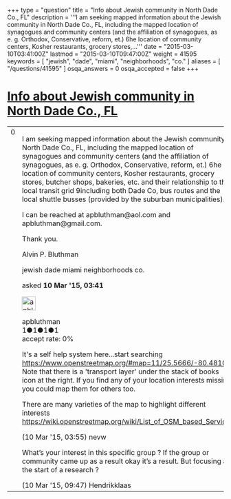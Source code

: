 +++
type = "question"
title = "Info about Jewish community in North Dade Co., FL"
description = '''I am seeking mapped information about the Jewish community in North Dade Co., FL, including the mapped location of synagogues and community centers (and the affiliation of synagogues, as e. g. Orthodox, Conservative, reform, et.) 6he location of community centers, Kosher restaurants, grocery stores,...'''
date = "2015-03-10T03:41:00Z"
lastmod = "2015-03-10T09:47:00Z"
weight = 41595
keywords = [ "jewish", "dade", "miami", "neighborhoods", "co." ]
aliases = [ "/questions/41595" ]
osqa_answers = 0
osqa_accepted = false
+++

<div class="headNormal">

# [Info about Jewish community in North Dade Co., FL](/questions/41595/info-about-jewish-community-in-north-dade-co-fl)

</div>

<div id="main-body">

<div id="askform">

<table id="question-table" style="width:100%;">
<colgroup>
<col style="width: 50%" />
<col style="width: 50%" />
</colgroup>
<tbody>
<tr>
<td style="width: 30px; vertical-align: top"><div class="vote-buttons">
<span id="post-41595-upvote" class="ajax-command post-vote up" rel="nofollow" title="I like this post (click again to cancel)"> </span>
<div id="post-41595-score" class="post-score" title="current number of votes">
0
</div>
<span id="post-41595-downvote" class="ajax-command post-vote down" rel="nofollow" title="I dont like this post (click again to cancel)"> </span> <span id="favorite-mark" class="ajax-command favorite-mark" rel="nofollow" title="mark/unmark this question as favorite (click again to cancel)"> </span>
<div id="favorite-count" class="favorite-count">
&#10;</div>
</div></td>
<td><div id="item-right">
<div class="question-body">
<p>I am seeking mapped information about the Jewish community in North Dade Co., FL, including the mapped location of synagogues and community centers (and the affiliation of synagogues, as e. g. Orthodox, Conservative, reform, et.) 6he location of community centers, Kosher restaurants, grocery stores, butcher shops, bakeries, etc. and their relationship to the local transit grid 9including both Dade Co, bus routes and the local shuttle busses (provided by the suburban municipalities).</p>
<p>I can be reached at apbluthman@aol.com and apbluthman@gmail.com.</p>
<p>Thank you.</p>
<p>Alvin P. Bluthman</p>
</div>
<div id="question-tags" class="tags-container tags">
<span class="post-tag tag-link-jewish" rel="tag" title="see questions tagged &#39;jewish&#39;">jewish</span> <span class="post-tag tag-link-dade" rel="tag" title="see questions tagged &#39;dade&#39;">dade</span> <span class="post-tag tag-link-miami" rel="tag" title="see questions tagged &#39;miami&#39;">miami</span> <span class="post-tag tag-link-neighborhoods" rel="tag" title="see questions tagged &#39;neighborhoods&#39;">neighborhoods</span> <span class="post-tag tag-link-co." rel="tag" title="see questions tagged &#39;co.&#39;">co.</span>
</div>
<div id="question-controls" class="post-controls">
&#10;</div>
<div class="post-update-info-container">
<div class="post-update-info post-update-info-user">
<p>asked <strong>10 Mar '15, 03:41</strong></p>
<img src="https://secure.gravatar.com/avatar/245fd455eb130b52f99864dbceb7f8d1?s=32&amp;d=identicon&amp;r=g" class="gravatar" width="32" height="32" alt="apbluthman&#39;s gravatar image" />
<p><span>apbluthman</span><br />
<span class="score" title="1 reputation points">1</span><span title="1 badges"><span class="badge1">●</span><span class="badgecount">1</span></span><span title="1 badges"><span class="silver">●</span><span class="badgecount">1</span></span><span title="1 badges"><span class="bronze">●</span><span class="badgecount">1</span></span><br />
<span class="accept_rate" title="Rate of the user&#39;s accepted answers">accept rate:</span> <span title="apbluthman has no accepted answers">0%</span></p>
</div>
</div>
<div id="comments-container-41595" class="comments-container">
<span id="41596"></span>
<div id="comment-41596" class="comment">
<div id="post-41596-score" class="comment-score">
&#10;</div>
<div class="comment-text">
<p>It's a self help system here...start searching <a href="https://www.openstreetmap.org/#map=11/25.5666/-80.4810">https://www.openstreetmap.org/#map=11/25.5666/-80.4810</a> Note that there is a 'transport layer' under the stack of books icon at the right. If you find any of your location interests missing you could map them for others too.</p>
<p>There are many varieties of the map to highlight different interests <a href="https://wiki.openstreetmap.org/wiki/List_of_OSM_based_Services">https://wiki.openstreetmap.org/wiki/List_of_OSM_based_Services</a></p>
</div>
<div id="comment-41596-info" class="comment-info">
<span class="comment-age">(10 Mar '15, 03:55)</span> <span class="comment-user userinfo">nevw</span>
</div>
</div>
<span id="41598"></span>
<div id="comment-41598" class="comment">
<div id="post-41598-score" class="comment-score">
&#10;</div>
<div class="comment-text">
<p>What’s your interest in this specific group ? If the group or community came up as a result okay it’s a result. But focusing at the start of a research ?</p>
</div>
<div id="comment-41598-info" class="comment-info">
<span class="comment-age">(10 Mar '15, 09:47)</span> <span class="comment-user userinfo">Hendrikklaas</span>
</div>
</div>
</div>
<div id="comment-tools-41595" class="comment-tools">
&#10;</div>
<div class="clear">
&#10;</div>
<div id="comment-41595-form-container" class="comment-form-container">
&#10;</div>
<div class="clear">
&#10;</div>
</div></td>
</tr>
</tbody>
</table>

</div>

</div>


